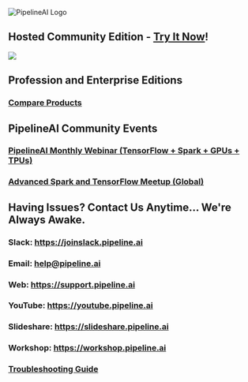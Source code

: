 ![PipelineAI Logo](https://pipeline.ai/assets/img/pipelineai.png)

## Hosted Community Edition - [Try It Now](https://community.pipeline.ai)!

[![](https://pipeline.ai/assets/img/pipelineai-dark-mode.png)](https://community.pipeline.ai)

## Profession and Enterprise Editions

### [Compare Products](https://pipeline.ai/products)

## PipelineAI Community Events
### [PipelineAI Monthly Webinar (TensorFlow + Spark + GPUs + TPUs)](https://webinar.pipeline.ai)
### [Advanced Spark and TensorFlow Meetup (Global)](https://meetup.pipeline.ai)

## Having Issues?  Contact Us Anytime... We're Always Awake.
### Slack:  https://joinslack.pipeline.ai
### Email:  [help@pipeline.ai](mailto:help@pipeline.ai)
### Web:  https://support.pipeline.ai
### YouTube:  https://youtube.pipeline.ai
### Slideshare:  https://slideshare.pipeline.ai
### Workshop:  https://workshop.pipeline.ai
### [Troubleshooting Guide](/docs/troubleshooting)
